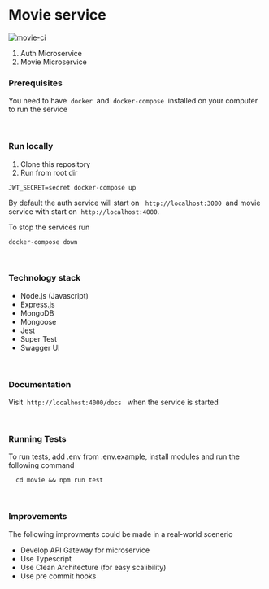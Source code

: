 # Movie service
[![movie-ci](https://github.com/BennAjax/nodejs-recruitment/actions/workflows/ci.yml/badge.svg)](https://github.com/BennAjax/nodejs-recruitment/actions/workflows/ci.yml)

1. Auth Microservice 
1. Movie Microservice


### Prerequisites

You need to have &nbsp;`docker` &nbsp;and &nbsp;`docker-compose`&nbsp; installed on your computer to run the service

&nbsp;
### Run locally

1. Clone this repository
1. Run from root dir

```
JWT_SECRET=secret docker-compose up 
```

By default the auth service will start on &nbsp; `http://localhost:3000` &nbsp;and movie service with start on &nbsp;`http://localhost:4000`.


To stop the services run

```
docker-compose down
```
&nbsp;
### Technology stack
- Node.js (Javascript)
- Express.js
- MongoDB 
- Mongoose
- Jest 
- Super Test
- Swagger UI

&nbsp;
### Documentation
Visit &nbsp;`http://localhost:4000/docs` &nbsp; when the service is started

&nbsp;
### Running Tests

To run tests, add .env from .env.example, install modules and  run the following command

```
  cd movie && npm run test
```

&nbsp;
### Improvements
The following improvments could be made in a real-world scenerio

- Develop API Gateway for microservice
- Use Typescript
- Use Clean Architecture (for easy scalibility)
- Use pre commit hooks

